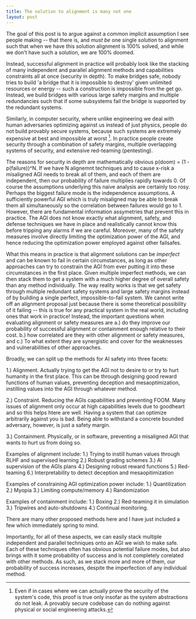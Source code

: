 ```yaml
---
title: The solution to alignment is many not one
layout: post
---
```



The goal of this post is to argue against a common implicit assumption I see people making -- that there is, and *must be* one single *solution* to alignment such that when we have this solution alignment is 100% solved, and while we don't have such a solution, we are 100% doomed. 

Instead, successful alignment in practice will probably look like the stacking of many independent and parallel alignment methods and capabilities constraints all at once (security in depth). To make bridges safe, nobody tries to build 'a bridge that it is impossible to destroy' given unlimited resources or energy -- such a construction is impossible from the get go. Instead, we build bridges with various large safety margins and multiple redundancies such that if some subsystems fail the bridge is supported by the redundant systems.  

Similarly, in computer security, where unlike engineering we deal with human adversaries optimizing against us instead of just physics, people do not build provably secure systems, because such systems are extremely expensive at best and impossible at worst [^1]. In practice people create security through a combination of safety margins, multiple overlapping systems of security, and extensive red-teaming (pentesting). 

The reasons for security in depth are mathematically obvious p(doom) = (1 - p(failure))^N. If we have N alignemnt techniques and to cause x-risk a misaligned AGI needs to break all of them, and each of them are independent, then our probability of failure multiplies rapidly towards 0. Of course the assumptions underlying this naive analysis are certainly too rosy. Perhaps the biggest failure mode is the independence assumptions. A sufficiently powerful AGI which is truly misaligned may be able to break them all simultaneously so the correlation between failures would go to 1. However, there are fundamental information assymetries that prevent this in practice. The AGI does not know exactly what alignment, safety, and defense techniques we have in place and realistically cannot know this before tripping any alarms if we are careful. Moreover, many of the safety measures involve directly limiting the optimization power of the AGI, and hence reducing the optimization power employed against other failsafes.

What this means in practice is that alignment solutions can be *imperfect* and can be known to fail in certain circumstances, as long as other approaches can try to constrain the AGI from ever putting it into these circumstances in the first place. Given multiple imperfect methods, we can then stack them to get a system with a much higher degree of overall safety than any method individually. The way reality works is that we get safety through multiple redundant safety systems and large safety margins instead of by building a single perfect, impossible-to-fail system. We cannot write off an alignment proposal just because there is some theoretical possibility of it failing -- this is true for any practical system in the real world, including ones that work in practice! Instead, the important questions when evaluating alignment or safety measures are a.) do they improve our probability of successful alignment or containment enough relative to their cost. b.) how correlated are they with other alignment or safety measures, and c.) To what extent they are synergistic and cover for the weaknesses and vulnerabilities of other approaches.

Broadly, we can split up the methods for AI safety into three facets:

1.) Alignment. Actually trying to get the AGI not to desire to or try to hurt humanity in the first place. This can be through designing good reward functions of human values, preventing deception and mesaoptimization, instilling values into the AGI through whatever method. 

2.) Constraint. Reducing the AGIs capabilities and preventing FOOM. Many issues of alignment only occur at high capabilities levels due to goodheart and so this helps htere are well. Having a system that can optimize arbitrarily against you is bad. Being able to withstand a concrete bounded adversary, however, is just a safety margin.

3.) Containment. Physically, or in software, preventing a misaligned AGI that wants to hurt us from doing so.

Examples of alignment include:
1.) Trying to instill human values through RLHF and supervised learning
2.) Robust grading schemes
3.) AI supervision of the AGIs plans
4.) Designing robust reward functions
5.) Red-teaming
6.) Interpretability to detect deception and mesaopitimization

Examples of constraining AGI optimization power include:
1.) Quantilization
2.) Myopia
3.) Limiting compute/memory
4.) Randomization

Examples of containment include:
1.) Boxing
2.) Red-teaming it in simulation
3.) Tripwires and auto-shutdowns
4.) Continual monitoring.

There are many other proposed methods here and I have just included a few which immediately spring to mind. 

Importantly, for all of these aspects, we can easily stack multiple independent and parallel techniques onto an AGI we wish to make safe. Each of these techniques often has obvious potential failure modes, but also brings with it some probability of success and is not completely corelated with other methods. As such, as we stack more and more of them, our probability of success increases, despite the imperfection of any individual method. 

[^1]: Even if in cases where we can actually prove the security of the system's code, this proof is true only insofar as the system abstractions do not leak. A provably secure codebase can do nothing against physical or social engineering attacks. 
